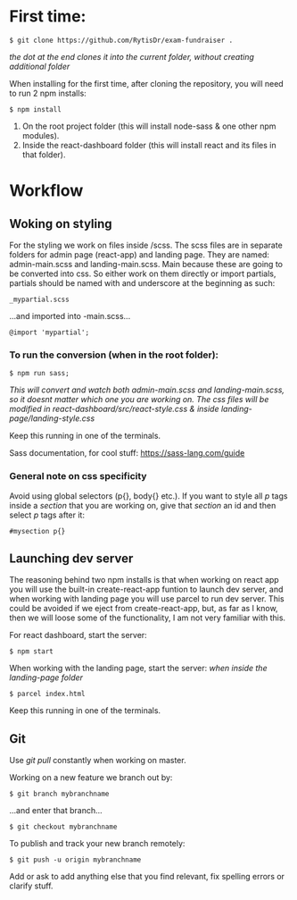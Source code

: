 # First time:

```
$ git clone https://github.com/RytisDr/exam-fundraiser .
```

_the dot at the end clones it into the current folder, without creating additional folder_

When installing for the first time, after cloning the repository, you will need to run 2 npm installs:

```
$ npm install
```

1. On the root project folder (this will install node-sass & one other npm modules).
2. Inside the react-dashboard folder (this will install react and its files in that folder).

# Workflow

## Woking on styling

For the styling we work on files inside /scss.
The scss files are in separate folders for admin page (react-app) and landing page. They are named: admin-main.scss and landing-main.scss. Main because these are going to be converted into css.
So either work on them directly or import partials, partials should be named with and underscore at the beginning as such:

```
_mypartial.scss
```

...and imported into -main.scss...

```
@import 'mypartial';
```

### To run the conversion (when in the root folder):

```
$ npm run sass;
```

_This will convert and watch both admin-main.scss and landing-main.scss, so it doesnt matter which one you are working on. The css files will be modified in react-dashboard/src/react-style.css & inside landing-page/landing-style.css_

Keep this running in one of the terminals.

Sass documentation, for cool stuff: https://sass-lang.com/guide

### General note on css specificity

Avoid using global selectors (p{}, body{} etc.). If you want to style all _p_ tags inside a _section_ that you are working on, give that _section_ an id and then select _p_ tags after it:

```
#mysection p{}
```

## Launching dev server

The reasoning behind two npm installs is that when working on react app you will use the built-in create-react-app funtion to launch dev server, and when working with landing page you will use parcel to run dev server. This could be avoided if we eject from create-react-app, but, as far as I know, then we will loose some of the functionality, I am not very familiar with this.

For react dashboard, start the server:

```
$ npm start
```

When working with the landing page, start the server:
_when inside the landing-page folder_

```
$ parcel index.html
```

Keep this running in one of the terminals.

## Git

Use _git pull_ constantly when working on master.

Working on a new feature we branch out by:

```
$ git branch mybranchname
```

...and enter that branch...

```
$ git checkout mybranchname
```

To publish and track your new branch remotely:

```
$ git push -u origin mybranchname
```

Add or ask to add anything else that you find relevant, fix spelling errors or clarify stuff.
